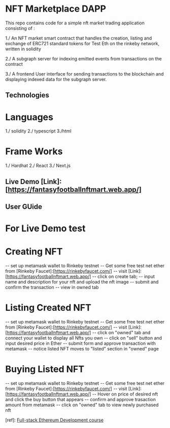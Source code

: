 # NFT Marketplace DAPP

This repo contains code for a simple nft market trading application consisting of :

1./ An NFT market smart contract that handles the creation, listing and exchange of ERC721 standard tokens for Test Eth on the rinkeby network, written in solidity

2./ A subgraph server for indexing emitted events from transactions on the contract

3./ A frontend User interface for sending transactions to the blockchain and displaying indexed data for the subgraph server.

## Technologies

# Languages
1./ solidity
2./ typescript
3./html

# Frame Works

1./ Hardhat
2./ React
3./ Next.js


## Live Demo [Link]:[https://fantasyfootballnftmart.web.app/]

## User GUide

# For Live Demo test

# Creating NFT
-- set up metamask wallet to Rinkeby testnet
-- Get some free test net ether from [Rinkeby Faucet]:[https://rinkebyfaucet.com/]
-- visit [Link]:[https://fantasyfootballnftmart.web.app/]
-- click on create tab;
-- input name and description for your nft and upload the nft image
-- submit and confirm the transaction 
-- view in owned tab

# Listing Created NFT
-- set up metamask wallet to Rinkeby testnet
-- Get some free test net ether from [Rinkeby Faucet]:[https://rinkebyfaucet.com/]
-- visit [Link]:[https://fantasyfootballnftmart.web.app/]
-- click on "owned" tab  and connect your wallet to display all Nfts you own
-- click on "sell" button and input desired price in Ether 
-- submit form and approve transaction with metamask
-- notice listed NFT moves to "listed" section in "owned" page 

 

# Buying Listed NFT
-- set up metamask wallet to Rinkeby testnet
-- Get some free test net ether from [Rinkeby Faucet]:[https://rinkebyfaucet.com/]
-- visit [Link]:[https://fantasyfootballnftmart.web.app/]
-- Hover on price of desired nft and click the buy button that appears
-- confirm and approve trasaction amount from metamask
-- click on "owned" tab to view newly purchased nft




[course]:https://www.youtube.com/playlist?list=PLClcacTLMggPDj8g7vfxZeW6F9gB1VDhA
[ref]: [Full-stack Ethereum Development course][course]

